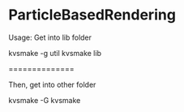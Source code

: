 ParticleBasedRendering
======================

Usage: 
Get into lib folder

kvsmake -g util
kvsmake lib

==============

Then, get into other folder

kvsmake -G
kvsmake
